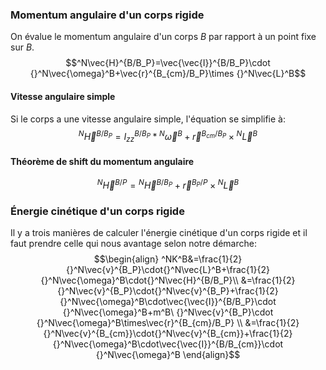 ### Momentum angulaire d'un corps rigide
On évalue le momentum angulaire d'un corps $B$ par rapport à un point fixe sur $B$.
$$^N\vec{H}^{B/B_P}=\vec{\vec{I}}^{B/B_P}\cdot {}^N\vec{\omega}^B+\vec{r}^{B_{cm}/B_P}\times {}^N\vec{L}^B$$
#### Vitesse angulaire simple
Si le corps a une vitesse angulaire simple, l'équation se simplifie à:
$$^N\vec{H}^{B/B_P}=I^{B/B_P}_{zz}* {}^N\vec{\omega}^B+\vec{r}^{B_{cm}/B_P}\times {}^N\vec{L}^B$$
#### Théorème de shift du momentum angulaire
$$^N\vec{H}^{B/P}={}^N\vec{H}^{B/B_P}+\vec{r}^{B_P/P}\times {}^N\vec{L}^B$$
### Énergie cinétique d'un corps rigide
Il y a trois manières de calculer l'énergie cinétique d'un corps rigide et il faut prendre celle qui nous avantage selon notre démarche:
$$\begin{align}
^NK^B&=\frac{1}{2}{}^N\vec{v}^{B_P}\cdot{}^N\vec{L}^B+\frac{1}{2}{}^N\vec{\omega}^B\cdot{}^N\vec{H}^{B/B_P}\\
&=\frac{1}{2}{}^N\vec{v}^{B_P}\cdot{}^N\vec{v}^{B_P}+\frac{1}{2}{}^N\vec{\omega}^B\cdot\vec{\vec{I}}^{B/B_P}\cdot {}^N\vec{\omega}^B+m^B\ {}^N\vec{v}^{B_P}\cdot {}^N\vec{\omega}^B\times\vec{r}^{B_{cm}/B_P} \\
&=\frac{1}{2}{}^N\vec{v}^{B_{cm}}\cdot{}^N\vec{v}^{B_{cm}}+\frac{1}{2}{}^N\vec{\omega}^B\cdot\vec{\vec{I}}^{B/B_{cm}}\cdot {}^N\vec{\omega}^B
\end{align}$$
